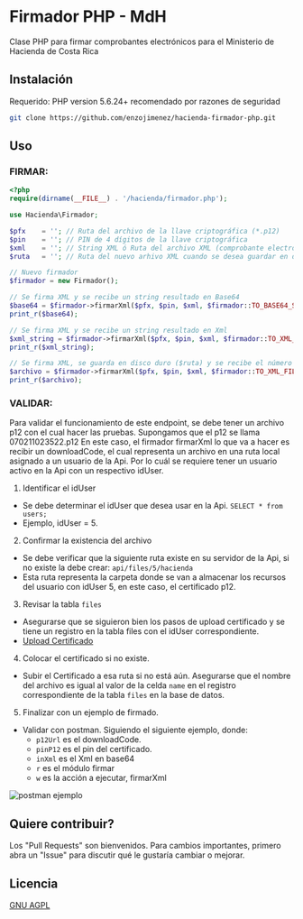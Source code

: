 # Firmador PHP - MdH

Clase PHP para firmar comprobantes electrónicos para el Ministerio de Hacienda de Costa Rica

## Instalación

Requerido: PHP version 5.6.24+ recomendado por razones de seguridad

```bash
git clone https://github.com/enzojimenez/hacienda-firmador-php.git
```

## Uso

### FIRMAR:

```php
<?php
require(dirname(__FILE__) . '/hacienda/firmador.php');

use Hacienda\Firmador;

$pfx    = ''; // Ruta del archivo de la llave criptográfica (*.p12)
$pin    = ''; // PIN de 4 dígitos de la llave criptográfica
$xml    = ''; // String XML ó Ruta del archivo XML (comprobante electrónico)
$ruta   = ''; // Ruta del nuevo arhivo XML cuando se desea guardar en disco

// Nuevo firmador
$firmador = new Firmador();

// Se firma XML y se recibe un string resultado en Base64
$base64 = $firmador->firmarXml($pfx, $pin, $xml, $firmador::TO_BASE64_STRING);
print_r($base64);

// Se firma XML y se recibe un string resultado en Xml
$xml_string = $firmador->firmarXml($pfx, $pin, $xml, $firmador::TO_XML_STRING);
print_r($xml_string);

// Se firma XML, se guarda en disco duro ($ruta) y se recibe el número de bytes del archivo guardado. En caso de error se recibe FALSE
$archivo = $firmador->firmarXml($pfx, $pin, $xml, $firmador::TO_XML_FILE, $ruta);
print_r($archivo);
```

### VALIDAR:

Para validar el funcionamiento de este endpoint, se debe tener un archivo p12 con el cual hacer las pruebas.
Supongamos que el p12 se llama 070211023522.p12
En este caso, el firmador firmarXml lo que va a hacer es recibir un downloadCode, el cual representa un archivo en una ruta local asignado a un usuario de la Api. Por lo cuál se requiere tener un usuario activo en la Api con un respectivo idUser.

1. Identificar el idUser
  * Se debe determinar el idUser que desea usar en la Api. `SELECT * from users;`
  * Ejemplo, idUser = 5.

2. Confirmar la existencia del archivo
  * Se debe verificar que la siguiente ruta existe en su servidor de la Api, si no existe la debe crear: `api/files/5/hacienda`
  * Esta ruta representa la carpeta donde se van a almacenar los recursos del usuario con idUser 5, en este caso, el certificado p12.

3. Revisar la tabla `files`
  * Asegurarse que se siguieron bien los pasos de upload certificado y se tiene un registro en la tabla files con el idUser correspondiente. 
  * [Upload Certificado](https://github.com/CRLibre/API_Hacienda/wiki/Upload-del-certificado-o-llave-criptogr%C3%A1fica)

4. Colocar el certificado si no existe.
  * Subir el Certificado a esa ruta si no está aún. Asegurarse que el nombre del archivo es igual al valor de la celda `name` en el registro correspondiente de la tabla `files` en la base de datos.

5. Finalizar con un ejemplo de firmado.
  * Validar con postman. Siguiendo el siguiente ejemplo, donde:
    * `p12Url` es el downloadCode.
    * `pinP12` es el pin del certificado.
    * `inXml` es el Xml en base64
    * `r` es el módulo firmar
    * `w` es la acción a ejecutar, firmarXml

![postman ejemplo](https://user-images.githubusercontent.com/8434928/65374989-564d2680-dc4d-11e9-8224-1caa19b2e3b9.jpeg)

## Quiere contribuir?
Los "Pull Requests" son bienvenidos.
Para cambios importantes, primero abra un "Issue" para discutir qué le gustaría cambiar o mejorar.

## Licencia
[GNU AGPL](http://www.gnu.org/licenses/)
